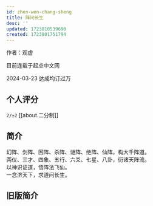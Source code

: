 ```yaml
---
id: zhen-wen-chang-sheng
title: 阵问长生
desc: ''
updated: 1723810539690
created: 1723801751794
---
```


作者：观虚

目前连载于起点中文网

2024-03-23 达成均订过万

## 个人评分

`2/±2` [[about.二分制]]

## 简介

幻阵、剑阵、困阵、杀阵、谜阵、绝阵、仙阵，构大千阵道。  
两仪、三才、四象、五行、六爻、七星、八卦，衍诸天阵流。  
以神识证道，悟阵法飞仙。  
一念济天下，求道问长生。

## 旧版简介
